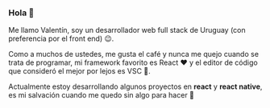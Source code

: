 ### Hola 👋

Me llamo Valentín, soy un desarrollador web full stack de Uruguay (con preferencia por el front end) 😉.



Como a muchos de ustedes, me gusta el café y nunca me quejo cuando se trata de programar, mi framework favorito es React ❤️ y el editor de código que consideró el mejor por lejos es VSC 💙.

Actualmente estoy desarrollando algunos proyectos en **react** y **react native**, es mi salvación cuando me quedo sin algo para hacer 🤣
<!--
**ValentinNicheglod/ValentinNicheglod** is a ✨ _special_ ✨ repository because its `README.md` (this file) appears on your GitHub profile.

Here are some ideas to get you started:

- 🔭 I’m currently working on ...
- 🌱 I’m currently learning ...
- 👯 I’m looking to collaborate on ...
- 🤔 I’m looking for help with ...
- 💬 Ask me about ...
- 📫 How to reach me: ...
- 😄 Pronouns: ...
- ⚡ Fun fact: ...
-->
